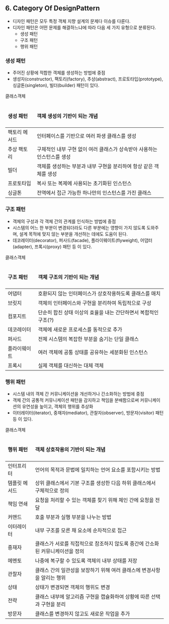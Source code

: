 ## 6. Category Of DesignPattern
- 디자인 패턴은 모두 특정 객체 지향 설계의 문제다 이슈를 다룬다.
- 디자인 패턴은 어떤 문제를 해결하느냐에 따라 다음 세 가지 유형으로 분류된다.
  - 생성 패턴
  - 구조 패턴
  - 행위 패턴


### 생성 패턴
- 주어진 상황에 적합한 객체를 생성하는 방법에 중점
- 생성자(constructor), 팩토리(factory), 추상(abstract), 프로토타입(prototype), 싱글톤(singleton), 빌더(builder) 패턴이 있다.

<table>
    <thead>
        <tr>
            <td>
                <h4>생성 패턴</h4>
            </td>
            <td>
                <h4>객체 생성의 기반이 되는 개념</h4>
            </td>
        </tr>
    </thead>
    <tbody>
        <tr style="text-align:center;">클래스</tr>
        <tr>
            <td>팩토리 메서드</td>
            <td>인터페이스를 기반으로 여러 파생 클래스를 생성</td>
        </tr>
        <tr style="text-align:center;">객체</tr>
        <tr>
            <td>추상 팩토리</td>
            <td>구체적인 내부 구현 없이 여러 클래스가 상속받아 사용하는 인스턴스를 생성</td>
        </tr>
        <tr>
            <td>빌더</td>
            <td>객체를 생성하는 부분과 내부 구현을 분리하여 항상 같은 객체를 생성</td>
        </tr>
        <tr>
            <td>프로토타입</td>
            <td>복사 또는 복제에 사용되는 초기화된 인스턴스</td>
        </tr>
        <tr>
            <td>싱글톤</td>
            <td>전역에서 접근 가능한 하나만의 인스턴스를 가진 클래스</td>
        </tr>
    </tbody>
</table>

### 구조 패턴
- 객체의 구성과 각 객체 간의 관계를 인식하는 방법에 중점
- 시스템의 어느 한 부분이 변경되더라도 다른 부분에는 영향이 가지 않도록 도와주며, 설계 목적에 맞지 않는 부분을 개선하는 데에도 도움이 된다.
- 데코레이터(decorator), 퍼사드(facade), 플라이웨이트(flyweight), 어댑터(adapter), 프록시(proxy) 패턴 등 이 있다.

<table>
    <thead>
        <tr>
            <td>
                <h4>구조 패턴</h4>
            </td>
            <td>
                <h4>객체 구조의 기반이 되는 개념</h4>
            </td>
        </tr>
    </thead>
    <tbody>
        <tr style="text-align:center;">클래스</tr>
        <tr>
            <td>어댑터</td>
            <td>호환되지 않는 인터페이스가 상호작용하도록 클래스를 매치</td>
        </tr>
        <tr style="text-align:center;">객체</tr>
        <tr>
            <td>브릿지</td>
            <td>객체의 인터페이스와 구현을 분리하여 독립적으로 구성</td>
        </tr>
        <tr>
            <td>컴포지트</td>
            <td>단순히 합친 상태 이상의 효율을 내는 간단하면서 복합적인 구조(?)</td>
        </tr>
        <tr>
            <td>데코레이터</td>
            <td>객체에 새로운 프로세스를 동적으로 추가</td>
        </tr>
        <tr>
            <td>퍼사드</td>
            <td>전체 시스템의 복잡한 부분을 숨기는 단일 클래스</td>
        </tr>
        <tr>
            <td>플라이웨이트</td>
            <td>여러 객체에 공통 상태를 공유하는 세분화된 인스턴스</td>
        </tr>
        <tr>
            <td>프록시</td>
            <td>실제 객체를 대신하는 대체 객체</td>
        </tr>
    </tbody>
</table>

### 행위 패턴
- 시스템 내의 객체 간 커뮤니케이션을 개선하거나 간소화하는 방법에 중점
- 객체 간의 공통적 커뮤니케이션 패턴을 감지하고 책임을 분배함으로써 커뮤니케이션의 유연성을 높이고, 객체의 행위를 추상화
- 이터레이터(iterator), 중재자(mediator), 관찰자(observer), 방문자(visitor) 패턴 등 이 있다.

<table>
    <thead>
        <tr>
            <td>
                <h4>행위 패턴</h4>
            </td>
            <td>
                <h4>객체 상호작용의 기반이 되는 개념</h4>
            </td>
        </tr>
    </thead>
    <tbody>
        <tr style="text-align:center;">클래스</tr>
        <tr>
            <td>인터프리터</td>
            <td>언어의 목적과 문법에 일치하는 언어 요소를 포함시키는 방법</td>
        </tr>
        <tr>
            <td>템플릿 메서드</td>
            <td>상위 클래스에서 기본 구조를 생성한 다음 하위 클래스에서 구체적으로 정의</td>
        </tr>
        <tr style="text-align:center;">객체</tr>
        <tr>
            <td>책임 연쇄</td>
            <td>요청을 처리할 수 있는 객체를 찾기 위해 체인 간에 요청을 전달</td>
        </tr>
        <tr>
            <td>커맨드</td>
            <td>호출 부분과 실행 부분을 나누는 방법</td>
        </tr>
        <tr>
            <td>이터레이터</td>
            <td>내부 구조를 모른 채 요소에 순차적으로 접근</td>
        </tr>
        <tr>
            <td>중재자</td>
            <td>클래스가 서로를 직접적으로 참조하지 않도록 중간에 간소화된 커뮤니케이션을 정의</td>
        </tr>
        <tr>
            <td>메멘토</td>
            <td>나중에 복구할 수 있도록 객체의 내부 상태를 저장</td>
        </tr>
        <tr>
            <td>관찰자</td>
            <td>클래스 간의 일관성을 보장하기 위해 여러 클래스에 변경사항을 알리는 행위</td>
        </tr>
        <tr>
            <td>상태</td>
            <td>상태가 변경되면 객체의 행위도 변경</td>
        </tr>
        <tr>
            <td>전략</td>
            <td>클래스 내부에 알고리즘 구현을 캡슐화하여 상황에 따른 선택과 구현을 분리</td>
        </tr>
        <tr>
            <td>방문자</td>
            <td>클래스를 변경하지 않고도 새로운 작업을 추가</td>
        </tr>
    </tbody>
</table>